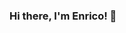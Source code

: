 ### Hi there, I'm Enrico! 👋

<!--
**enricosain/enricosain** is a ✨ _special_ ✨ repository because its `README.md` (this file) appears on your GitHub profile.

I'm an Aerospace Engineer with a passion for AI and Machine Learning.

I'm also a proud twin dad, a music player (piano, guitar, ukulele, saxophone), I love astronomy and stargazing 🔭,
hiking and ski mountaineering in my spare time

- 📫 How to reach me: write an email to enrico.sain@gmail.com
-->

